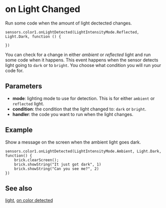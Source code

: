 # on Light Changed

Run some code when the amount of light dectected changes.

```sig
sensors.color1.onLightDetected(LightIntensityMode.Reflected, Light.Dark, function () {

})
```

You can check for a change in either _ambient_ or _reflected_ light and run some code when it happens. This event happens when the sensor detects light going to ``dark`` or to ``bright``. You choose what condition you will run your code for.

## Parameters

* **mode**: lighting mode to use for detection. This is for either ``ambient`` or ``reflected`` light.
* **condition**: the condition that the light changed to: ``dark`` or ``bright``.
* **handler**: the code you want to run when the light changes.

## Example

Show a message on the screen when the ambient light goes dark.

```blocks
sensors.color1.onLightDetected(LightIntensityMode.Ambient, Light.Dark, function() {
    brick.clearScreen();
    brick.showString("It just got dark", 1)
    brick.showString("Can you see me?", 2)
})
```

## See also

[light](/reference/sensors/color-sensor/light), [on color detected](/reference/sensors/color-sensor/on-color-detected)